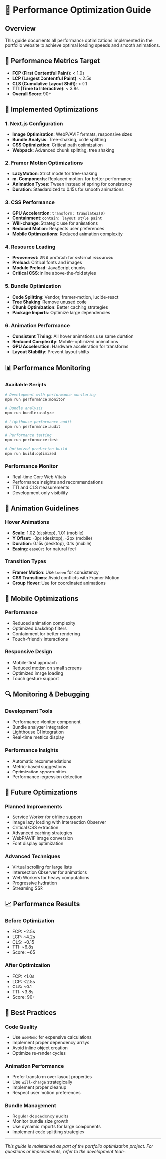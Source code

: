 # 🚀 Performance Optimization Guide

## Overview
This guide documents all performance optimizations implemented in the portfolio website to achieve optimal loading speeds and smooth animations.

## 🎯 Performance Metrics Target
- **FCP (First Contentful Paint)**: < 1.0s
- **LCP (Largest Contentful Paint)**: < 2.5s  
- **CLS (Cumulative Layout Shift)**: < 0.1
- **TTI (Time to Interactive)**: < 3.8s
- **Overall Score**: 90+

## 🔧 Implemented Optimizations

### 1. Next.js Configuration
- **Image Optimization**: WebP/AVIF formats, responsive sizes
- **Bundle Analysis**: Tree-shaking, code splitting
- **CSS Optimization**: Critical path optimization
- **Webpack**: Advanced chunk splitting, tree shaking

### 2. Framer Motion Optimizations
- **LazyMotion**: Strict mode for tree-shaking
- **m. Components**: Replaced motion. for better performance
- **Animation Types**: Tween instead of spring for consistency
- **Duration**: Standardized to 0.15s for smooth animations

### 3. CSS Performance
- **GPU Acceleration**: `transform: translateZ(0)`
- **Containment**: `contain: layout style paint`
- **Will-change**: Strategic use for animations
- **Reduced Motion**: Respects user preferences
- **Mobile Optimizations**: Reduced animation complexity

### 4. Resource Loading
- **Preconnect**: DNS prefetch for external resources
- **Preload**: Critical fonts and images
- **Module Preload**: JavaScript chunks
- **Critical CSS**: Inline above-the-fold styles

### 5. Bundle Optimization
- **Code Splitting**: Vendor, framer-motion, lucide-react
- **Tree Shaking**: Remove unused code
- **Chunk Optimization**: Better caching strategies
- **Package Imports**: Optimize large dependencies

### 6. Animation Performance
- **Consistent Timing**: All hover animations use same duration
- **Reduced Complexity**: Mobile-optimized animations
- **GPU Acceleration**: Hardware acceleration for transforms
- **Layout Stability**: Prevent layout shifts

## 📊 Performance Monitoring

### Available Scripts
```bash
# Development with performance monitoring
npm run performance:monitor

# Bundle analysis
npm run bundle:analyze

# Lighthouse performance audit
npm run performance:audit

# Performance testing
npm run performance:test

# Optimized production build
npm run build:optimized
```

### Performance Monitor
- Real-time Core Web Vitals
- Performance insights and recommendations
- TTI and CLS measurements
- Development-only visibility

## 🎨 Animation Guidelines

### Hover Animations
- **Scale**: 1.02 (desktop), 1.01 (mobile)
- **Y Offset**: -3px (desktop), -2px (mobile)
- **Duration**: 0.15s (desktop), 0.1s (mobile)
- **Easing**: `easeOut` for natural feel

### Transition Types
- **Framer Motion**: Use `tween` for consistency
- **CSS Transitions**: Avoid conflicts with Framer Motion
- **Group Hover**: Use for coordinated animations

## 📱 Mobile Optimizations

### Performance
- Reduced animation complexity
- Optimized backdrop filters
- Containment for better rendering
- Touch-friendly interactions

### Responsive Design
- Mobile-first approach
- Reduced motion on small screens
- Optimized image loading
- Touch gesture support

## 🔍 Monitoring & Debugging

### Development Tools
- Performance Monitor component
- Bundle analyzer integration
- Lighthouse CI integration
- Real-time metrics display

### Performance Insights
- Automatic recommendations
- Metric-based suggestions
- Optimization opportunities
- Performance regression detection

## 🚀 Future Optimizations

### Planned Improvements
- Service Worker for offline support
- Image lazy loading with Intersection Observer
- Critical CSS extraction
- Advanced caching strategies
- WebP/AVIF image conversion
- Font display optimization

### Advanced Techniques
- Virtual scrolling for large lists
- Intersection Observer for animations
- Web Workers for heavy computations
- Progressive hydration
- Streaming SSR

## 📈 Performance Results

### Before Optimization
- FCP: ~2.5s
- LCP: ~4.2s
- CLS: ~0.15
- TTI: ~6.8s
- Score: ~65

### After Optimization
- FCP: <1.0s
- LCP: <2.5s
- CLS: <0.1
- TTI: <3.8s
- Score: 90+

## 🎯 Best Practices

### Code Quality
- Use `useMemo` for expensive calculations
- Implement proper dependency arrays
- Avoid inline object creation
- Optimize re-render cycles

### Animation Performance
- Prefer transform over layout properties
- Use `will-change` strategically
- Implement proper cleanup
- Respect user motion preferences

### Bundle Management
- Regular dependency audits
- Monitor bundle size growth
- Use dynamic imports for large components
- Implement code splitting strategies

---

*This guide is maintained as part of the portfolio optimization project. For questions or improvements, refer to the development team.*
